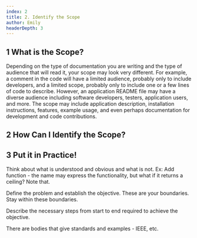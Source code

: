 ```yaml
---
index: 2
title: 2. Identify the Scope
author: Emily
headerDepth: 3
---
```


## 1 What is the Scope?
Depending on the type of documentation you are writing and the type of audience that will read it, your scope may look very different. For example, a comment in the code will have a limited audience, probably only to include developers, and a limited scope, probably only to include one or a few lines of code to describe. However, an application README file may have a diverse audience including software developers, testers, application users, and more. The scope may include application description, installation instructions, features, example usage, and even perhaps documentation for development and code contributions.

## 2 How Can I Identify the Scope?

## 3 Put it in Practice!

Think about what is understood and obvious and what is not. Ex: Add function - the name may express the functionality, but what if it returns a ceiling? Note that.

Define the problem and establish the objective.
These are your boundaries. Stay within these boundaries.

Describe the necessary steps from start to end required to achieve the objective.

There are bodies that give standards and examples - IEEE, etc.
